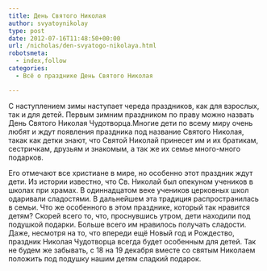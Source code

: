 ```yaml
---
title: День Святого Николая
author: svyatoynikolay
type: post
date: 2012-07-16T11:48:50+00:00
url: /nicholas/den-svyatogo-nikolaya.html
robotsmeta:
  - index,follow
categories:
  - Всё о празднике День Святого Николая

---
```

С наступлением зимы наступает череда праздников, как для взрослых, так и для детей. Первым зимним праздником по праву можно назвать День Святого Николая Чудотворца.Многие дети по всему миру очень любят и ждут появления праздника под название Святого Николая, такак как детки знают, что Святой Николай принесет им и их братикам, сестричкам, друзьям и знакомым, а так же их семье много-много подарков.<!--more-->

Его отмечают все христиане в мире, но особенно этот праздник ждут дети. Из истории известно, что Св. Николай был опекуном учеников в школах при храмах. В одиннадцатом веке учеников церковных школ одаривали сладостями. В дальнейшем эта традиция распространилась в семьи. Что же особенного в этом празднике, который так нравится детям? Скорей всего то, что, проснувшись утром, дети находили под подушкой подарки. Больше всего им нравилось получать сладости. Даже, несмотря на то, что впереди ещё Новый год и Рождество, праздник Николая Чудотворца всегда будет особенным для детей. Так не будем же забывать, с 18 на 19 декабря вместе со святым Николаем положить под подушку нашим детям сладкий подарок.